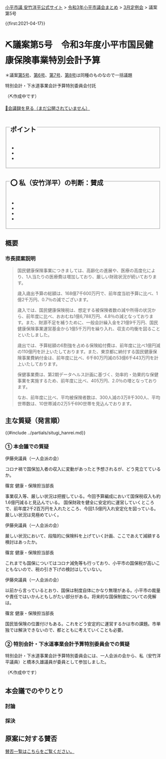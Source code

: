 <p class="breadcrumbs"><a href="https://yasutakeyohei.com/">小平市議 安竹洋平公式サイト</a> > <a href="../index.md">令和3年小平市議会まとめ</a> > <a href="./index.md">3月定例会</a> > 議案第5号</p>

{{first:2021-04-17}}

# ⛏️議案第5号　令和3年度小平市国民健康保険事業特別会計予算

＊議案[第5号](./gian-5.md)、[第6号](gian-6.md)、[第7号](gian-7.md)、[第8号](gian-8.md)は同種のものなので一括議題

<i class="fa fa-gavel" aria-hidden="true"></i> 特別会計・下水道事業会計予算特別委員会付託

（⛏️作成中です）

<p class="read-kaigiroku"><a href="">📄会議録を見る（まだ公開されていません）</a></p>

<fieldset class="point">
  <legend>
    <h2> ポイント </h2>
  </legend>
  <ul>
    <li class="chk"></li>
    <li class="chk"></li>
    <li class="chk"></li>
  </ul>
</fieldset>

<fieldset class="sanpi">
  <legend>
    <h2>⭕️ 私（安竹洋平）の判断：賛成 </h2>
  </legend>
  <ul>
    <li></li>
    <li class="ng"></li>
    <li class="ng"></li>
    <li class="ng"></li>
  </ul>
</fieldset>

## 概要

### 市長提案説明

> 国民健康保険事業につきましては、高齢化の進展や、医療の高度化により、1人当たりの医療費は増加しており、厳しい財政状況が続いております。
>
> 歳入歳出予算の総額は、168億7千600万円で、前年度当初予算に比べ、1億2千万円、0.7％の減でございます。
>
> 歳入では、国民健康保険税は、想定する被保険者数の減や所得の状況から、前年度に比べ、おおむね1億6,788万円、4.8％の減となっております。また、財源不足を補うために、一般会計繰入金を21億9千万円、国民健康保険事業運営基金から1億5千万円を繰り入れ、収支の均衡を図ることといたしました。
>
> 歳出では、予算総額の6割強を占める保険給付費は、前年度に比べ1億円減の110億円を計上いたしております。また、東京都に納付する国民健康保険事業費納付金は、前年度に比べ、6千80万円減の53億6千443万円を計上いたしております。
>
> 保健事業費は、第2期データヘルス計画に基づく、効率的・効果的な保健事業を実施するため、前年度に比べ、405万円、2.0％の増となっております。
>
> なお、前年度に比べ、平均被保険者数は、300人減の3万8千300人、平均世帯数は、10世帯減の2万5千690世帯を見込んでおります。

## 主な質疑（発言順）
{{#include ../partials/situgi_hanrei.md}}

### ① 本会議での質疑

<div class="balloon bl-left">伊藤央議員（一人会派の会）<br><div>

コロナ禍で国保加入者の収入に変動があったと予想されるが、どう見立てているか。

</div></div>

<div class="balloon bl-right">篠宮 健康・保険担当部長<br><div>

事業収入等、厳しい状況は把握している。今回予算編成において国保税収入も約1.6億円減ると見込んでいる。
国保財政を健全に安定的に運営していくところで、前年度2千2百万円を入れたところ、今回1.5億円入れ安定化を図っている。
厳しい状況は見極めていく。

</div></div>

<div class="balloon bl-left">伊藤央議員（一人会派の会）<br><div>

厳しい状況において、段階的に保険料を上げていく計画、ここであえて減額する検討はあったか。

</div></div>

<div class="balloon bl-right">篠宮 健康・保険担当部長<br><div>

これまでも国保についてはコロナ減免等も行っており、小平市の国保税が高いこともないので、税の引き下げの検討はしていない。

</div></div>

<div class="balloon bl-left">伊藤央議員（一人会派の会）<br><div>

以前から言っているとおり、国保は制度自体にかなり無理がある。小平市の裁量や責任ではいかんともしがたい部分がある。将来的な国保制度についての見解は。

</div></div>


<div class="balloon bl-right">篠宮 健康・保険担当部長<br><div>


国民皆保険の位置付けもある。これをどう安定的に運営するかは市の課題。市単独では解決できないので、都とともに考えていくことも必要。

</div></div>

### ② 特別会計・下水道事業会計予算特別委員会での質疑

特別会計・下水道事業会計予算特別委員会には、一人会派の会から、私（安竹洋平議員）と橋本久雄議員が委員として参加しました。

（⛏️作成中です）

## 本会議でのやりとり

### 討論

### 採決

<!-- 全議員が賛成⭕️でした。-->

## 原案に対する賛否
[賛否一覧はこちらをご覧ください。](../kekka-ichiran.md#賛否)

